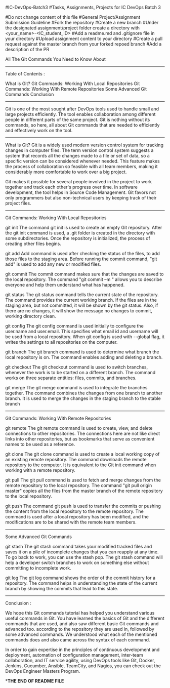 #IC-DevOps-Batch3
#Tasks, Assignments, Projects for IC DevOps Batch 3

#Do not change content of this file
#General Project/Assignment Submission Guideline
#Fork the repository
#Create a new branch
#Under the designated assignment/project folder create a directory with <your_name>-<IC_student_ID>
#Add a readme.md and .gitignore file in your directory
#Upload assignment content to your directory
#Create a pull request against the master branch from your forked repoed branch
#Add a description of the PR

All The Git Commands You Need to Know About

------------------------------------------------

Table of Contents :

What is Git?
Git Commands: Working With Local Repositories
Git Commands: Working With Remote Repositories
Some Advanced Git Commands
Conclusion

------------------------------------------------

Git is one of the most sought after DevOps tools used to handle small and large projects efficiently. The tool enables collaboration among different people in different parts of the same project. Git is nothing without its commands, so here, all about Git commands that are needed to efficiently and effectively work on the tool.

------------------------------------------------

What is Git?
Git is a widely used modern version control system for tracking changes in computer files. The term version control system suggests a system that records all the changes made to a file or set of data, so a specific version can be considered whenever needed. This feature makes the process of collaboration so feasible with all team members, making it considerably more comfortable to work over a big project.  

Git makes it possible for several people involved in the project to work together and track each other's progress over time. In software development, the tool helps in Source Code Management. Git favors not only programmers but also non-technical users by keeping track of their project files.

-----------------------------------------------

Git Commands: Working With Local Repositories


git init
The command git init is used to create an empty Git repository. 
After the git init command is used, a .git folder is created in the directory with some subdirectories. Once the repository is initialized, the process of creating other files begins.


git add
Add command is used after checking the status of the files, to add those files to the staging area.
Before running the commit command, "git add" is used to add any new or modified files.


git commit
The commit command makes sure that the changes are saved to the local repository.
The command "git commit –m <message>" allows you to describe everyone and help them understand what has happened.


git status
The git status command tells the current state of the repository.
The command provides the current working branch. If the files are in the staging area, but not committed, it will be shown by the git status. Also, if there are no changes, it will show the message no changes to commit, working directory clean.


git config
The git config command is used initially to configure the user.name and user.email. This specifies what email id and username will be used from a local repository.
When git config is used with --global flag, it writes the settings to all repositories on the computer.


git branch
The git branch command is used to determine what branch the local repository is on.
The command enables adding and deleting a branch.


git checkout
The git checkout command is used to switch branches, whenever the work is to be started on a different branch.
The command works on three separate entities: files, commits, and branches.


git merge
The git merge command is used to integrate the branches together. The command combines the changes from one branch to another branch. 
It is used to merge the changes in the staging branch to the stable branch


---------------------------------------------------

Git Commands: Working With Remote Repositories


git remote 
The git remote command is used to create, view, and delete connections to other repositories. 
The connections here are not like direct links into other repositories, but as bookmarks that serve as convenient names to be used as a reference.


git clone
The git clone command is used to create a local working copy of an existing remote repository.
The command downloads the remote repository to the computer. It is equivalent to the Git init command when working with a remote repository.



git pull 
The git pull command is used to fetch and merge changes from the remote repository to the local repository.
The command "git pull origin master" copies all the files from the master branch of the remote repository to the local repository.



git push
The command git push is used to transfer the commits or pushing the content from the local repository to the remote repository.
The command is used after a local repository has been modified, and the modifications are to be shared with the remote team members.



----------------------------------------------------

Some Advanced Git Commands


git stash
The git stash command takes your modified tracked files and saves it on a pile of incomplete changes that you can reapply at any time. To go back to work, you can use the stash pop.
The git stash command will help a developer switch branches to work on something else without committing to incomplete work.


git log
The git log command shows the order of the commit history for a repository.
The command helps in understanding the state of the current branch by showing the commits that lead to this state.


-----------------------------------------------

Conclusion :


We hope this Git commands tutorial has helped you understand various useful commands in Git. You have learned the basics of Git and the different commands that are used, and also saw different basic Git commands and advanced too. according to the repository they are used in, followed by some advanced commands. We understood what each of the mentioned commands does and also came across the syntax of each command. 

In order to gain expertise in the principles of continuous development and deployment, automation of configuration management, inter-team collaboration, and IT service agility, using DevOps tools like Git, Docker, Jenkins, Cucumber, Ansible, TeamCity, and Nagios, you can check out the DevOps Engineer Masters Program.



***********THE END OF README FILE**********






